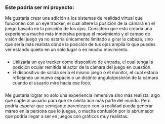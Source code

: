 ### Este podría ser mi proyecto:

Me gustaría crear una adición a los sistemas de realidad virtual que funcionen con un eye tracker, el cual altere la posición de la cámara en el juego basado en la posición de los ojos.
Considero que esto crearía una experiencia mucho más inmersiva porque el movimiento y el campo de visión del juego ya no estaría únicamente limitado a girar la cabeza, sino que sería más realista donde la posición de tus ojos
amplía lo que puedes ver estando quieto en un solo lugar o en mucho movimiento.
###
- Utilizaría un eye tracker como dispositivo de entrada, el cual tenga la posición ocular remitida al actor de la cámara del juego en cuestión.
- El dispositivo de salida sería el mismo juego o el monitor, el cual estaría reflejando un nuevo espacio o un distinto ángulo/posición de la cámara cuando el usuario mire hacia ese foco.
###
Me gustaría lograr no solo una experiencia inmersiva sino más realista, algo que capte al usuario para que se sienta aún más parte del mundo. Pero podría esperar que semejante parentezco con la realidad pueda generar
mareo en la persona que lo juegue, o mucha confusión por lo abrumador que podría llegar a ser en juegos con gráficos muy realistas.
